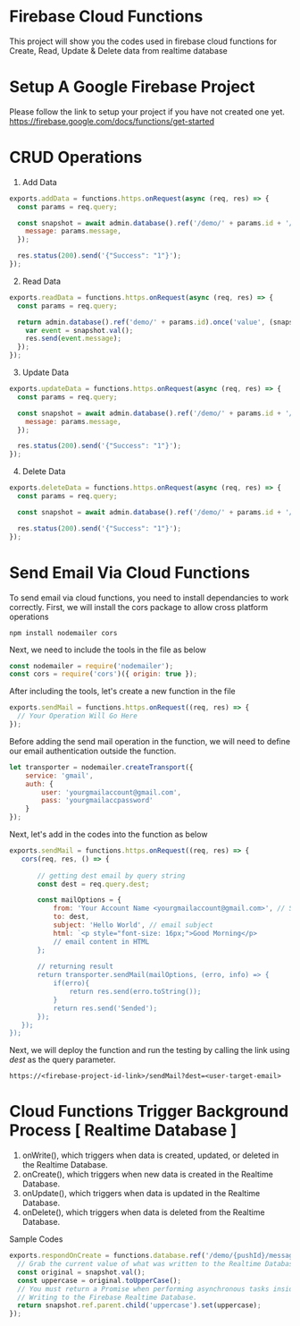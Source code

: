 # Firebase Cloud Functions
This project will show you the codes used in firebase cloud functions for Create, Read, Update & Delete data from realtime database
<br>
# Setup A Google Firebase Project
Please follow the link to setup your project if you have not created one yet. https://firebase.google.com/docs/functions/get-started
<br>
# CRUD Operations
1. Add Data
```js
exports.addData = functions.https.onRequest(async (req, res) => {
  const params = req.query;

  const snapshot = await admin.database().ref('/demo/' + params.id + '/').set({
    message: params.message,
  });

  res.status(200).send('{"Success": "1"}');
});
```

2. Read Data
```js
exports.readData = functions.https.onRequest(async (req, res) => {
  const params = req.query;

  return admin.database().ref('demo/' + params.id).once('value', (snapshot) => {
    var event = snapshot.val();
    res.send(event.message);
  });
});
```

3. Update Data
```js
exports.updateData = functions.https.onRequest(async (req, res) => {
  const params = req.query;

  const snapshot = await admin.database().ref('/demo/' + params.id + '/').update({
    message: params.message,
  });

  res.status(200).send('{"Success": "1"}');
});
```

4. Delete Data
```js
exports.deleteData = functions.https.onRequest(async (req, res) => {
  const params = req.query;

  const snapshot = await admin.database().ref('/demo/' + params.id + '/').remove();

  res.status(200).send('{"Success": "1"}');
});
```

# Send Email Via Cloud Functions
To send email via cloud functions, you need to install dependancies to work correctly. First, we will install the cors package to allow cross platform operations
```
npm install nodemailer cors
```

Next, we need to include the tools in the file as below
```js
const nodemailer = require('nodemailer');
const cors = require('cors')({ origin: true });
```

After including the tools, let's create a new function in the file
```js
exports.sendMail = functions.https.onRequest((req, res) => {
  // Your Operation Will Go Here
});
```

Before adding the send mail operation in the function, we will need to define our email authentication outside the function.
```js
let transporter = nodemailer.createTransport({
    service: 'gmail',
    auth: {
        user: 'yourgmailaccount@gmail.com',
        pass: 'yourgmailaccpassword'
    }
});
```
 Next, let's add in the codes into the function as below
 ```js
 exports.sendMail = functions.https.onRequest((req, res) => {
    cors(req, res, () => {
      
        // getting dest email by query string
        const dest = req.query.dest;

        const mailOptions = {
            from: 'Your Account Name <yourgmailaccount@gmail.com>', // Something like: Jane Doe <janedoe@gmail.com>
            to: dest,
            subject: 'Hello World', // email subject
            html: `<p style="font-size: 16px;">Good Morning</p>
            // email content in HTML
        };
  
        // returning result
        return transporter.sendMail(mailOptions, (erro, info) => {
            if(erro){
                return res.send(erro.toString());
            }
            return res.send('Sended');
        });
    });    
});
```

Next, we will deploy the function and run the testing by calling the link using *dest* as the query parameter.
```
https://<firebase-project-id-link>/sendMail?dest=<user-target-email>
```

# Cloud Functions Trigger Background Process [ Realtime Database ]
1. onWrite(), which triggers when data is created, updated, or deleted in the Realtime Database. <br>
2. onCreate(), which triggers when new data is created in the Realtime Database. <br>
3. onUpdate(), which triggers when data is updated in the Realtime Database. <br>
4. onDelete(), which triggers when data is deleted from the Realtime Database. <br>

Sample Codes
```js
exports.respondOnCreate = functions.database.ref('/demo/{pushId}/message').onCreate((snapshot, context) => {
  // Grab the current value of what was written to the Realtime Database.
  const original = snapshot.val();
  const uppercase = original.toUpperCase();
  // You must return a Promise when performing asynchronous tasks inside a Functions such as
  // Writing to the Firebase Realtime Database.
  return snapshot.ref.parent.child('uppercase').set(uppercase);
});
```

